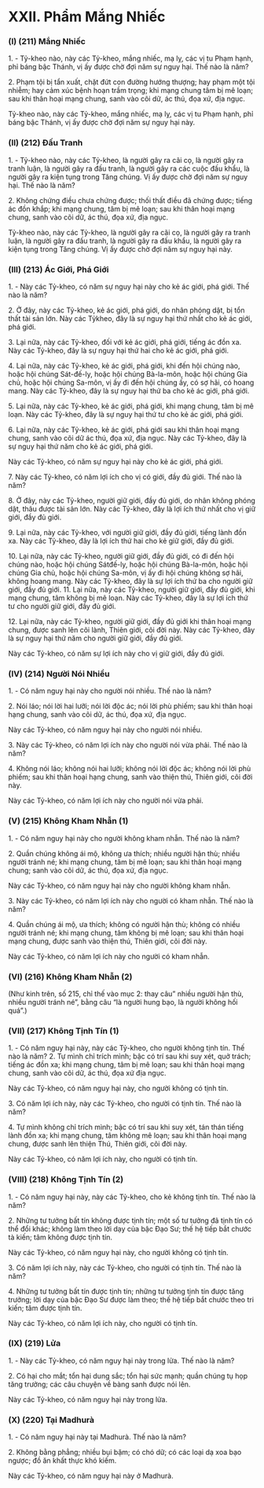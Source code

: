 # XXII. Phẩm Mắng Nhiếc

<!--pg-->
### (I) (211) Mắng Nhiếc

1\. - Tỷ-kheo nào, này các Tỷ-kheo, mắng nhiếc, mạ lỵ, các vị tu Phạm hạnh, phỉ báng bậc Thánh, vị ấy
được chờ đợi năm sự nguy hại. Thế nào là năm?

2\. Phạm tội bị tẩn xuất, chặt đứt con đường hướng thượng; hay phạm một tội nhiễm; hay cảm xúc bệnh
hoạn trầm trọng; khi mạng chung tâm bị mê loạn; sau khi thân hoại mạng chung, sanh vào cõi dữ, ác
thú, đọa xứ, địa ngục.

Tỷ-kheo nào, này các Tỷ-kheo, mắng nhiếc, mạ lỵ, các vị tu Phạm hạnh, phỉ báng bậc Thánh, vị ấy được
chờ đợi năm sự nguy hại này.

<!--pg-->
### (II) (212) Ðấu Tranh

1\. - Tỷ-kheo nào, này các Tỷ-kheo, là người gây ra cãi cọ, là người gây ra tranh luận, là người gây ra
đấu tranh, là người gây ra các cuộc đấu khẩu, là người gây ra kiện tụng trong Tăng chúng. Vị ấy được
chờ đợi năm sự nguy hại. Thế nào là năm?

2\. Không chứng điều chưa chứng được; thối thất điều đã chứng được; tiếng ác đồn khắp; khi mạng
chung, tâm bị mê loạn; sau khi thân hoại mạng chung, sanh vào cõi dữ, ác thú, đọa xứ, địa ngục.

Tỷ-kheo nào, này các Tỷ-kheo, là người gây ra cãi cọ, là người gây ra tranh luận, là người gây ra đấu
tranh, là người gây ra đấu khẩu, là người gây ra kiện tụng trong Tăng chúng. Vị ấy được chờ đợi năm sự
nguy hại này.

<!--pg-->
### (III) (213) Ác Giới, Phá Giới

1\. - Này các Tỷ-kheo, có năm sự nguy hại này cho kẻ ác giới, phá giới. Thế nào là năm?

2\. Ở đây, này các Tỷ-kheo, kẻ ác giới, phá giới, do nhân phóng dật, bị tổn thất tài sản lớn. Này các Tỷkheo, đây là sự nguy hại thứ nhất cho kẻ ác giới, phá giới.

3\. Lại nữa, này các Tỷ-kheo, đối với kẻ ác giới, phá giới, tiếng ác đồn xa. Này các Tỷ-kheo, đây là sự
nguy hại thứ hai cho kẻ ác giới, phá giới.

4\. Lại nữa, này các Tỷ-kheo, kẻ ác giới, phá giới, khi đến hội chúng nào, hoặc hội chúng Sát-đế-ly, hoặc
hội chúng Bà-la-môn, hoặc hội chúng Gia chủ, hoặc hội chúng Sa-môn, vị ấy đi đến hội chúng ấy, có sợ
hãi, có hoang mang. Này các Tỷ-kheo, đây là sự nguy hại thứ ba cho kẻ ác giới, phá giới.

5\. Lại nữa, này các Tỷ-kheo, kẻ ác giới, phá giới, khi mạng chung, tâm bị mê loạn. Này các Tỷ-kheo,
đây là sự nguy hại thứ tư cho kẻ ác giới, phá giới.

6\. Lại nữa, này các Tỷ-kheo, kẻ ác giới, phá giới sau khi thân hoại mạng chung, sanh vào cõi dữ ác thú,
đọa xứ, địa ngục. Này các Tỷ-kheo, đây là sự nguy hại thứ năm cho kẻ ác giới, phá giới.

Này các Tỷ-kheo, có năm sự nguy hại này cho kẻ ác giới, phá giới.

7\. Này các Tỷ-kheo, có năm lợi ích cho vị có giới, đầy đủ giới. Thế nào là năm?

8\. Ở đây, này các Tỷ-kheo, người giữ giới, đầy đủ giới, do nhân không phóng dật, thâu được tài sản lớn.
Này các Tỷ-kheo, đây là lợi ích thứ nhất cho vị giữ giới, đầy đủ giới.

9\. Lại nữa, này các Tỷ-kheo, với người giữ giới, đầy đủ giới, tiếng lành đồn xa. Này các Tỷ-kheo, đây là
lợi ích thứ hai cho kẻ giữ giới, đầy đủ giới.

10\. Lại nữa, này các Tỷ-kheo, người giữ giới, đầy đủ giới, có đi đến hội chúng nào, hoặc hội chúng Sátđế-ly, hoặc hội chúng Bà-la-môn, hoặc hội chúng Gia chủ, hoặc hội chúng Sa-môn, vị ấy đi hội chúng
không sợ hãi, không hoang mang. Này các Tỷ-kheo, đây là sự lợi ích thứ ba cho người giữ giới, đầy đủ
giới.
11\. Lại nữa, này các Tỷ-kheo, người giữ giới, đầy đủ giới, khi mạng chung, tâm không bị mê loạn. Này
các Tỷ-kheo, đây là sự lợi ích thứ tư cho người giữ giới, đầy đủ giới.

12\. Lại nữa, này các Tỷ-kheo, người giữ giới, đầy đủ giới khi thân hoại mạng chung, được sanh lên cõi
lành, Thiên giới, cõi đời này. Này các Tỷ-kheo, đây là sự nguy hại thứ năm cho người giữ giới, đầy đủ
giới.

Này các Tỷ-kheo, có năm sự lợi ích này cho vị giữ giới, đầy đủ giới.

<!--pg-->
### (IV) (214) Người Nói Nhiều

1\. - Có năm nguy hại này cho người nói nhiều. Thế nào là năm?

2\. Nói láo; nói lời hai lưỡi; nói lời độc ác; nói lời phù phiếm; sau khi thân hoại hạng chung, sanh vào cõi
dữ, ác thú, đọa xứ, địa ngục.

Này các Tỷ-kheo, có năm nguy hại này cho người nói nhiều.

3\. Này các Tỷ-kheo, có năm lợi ích này cho người nói vừa phải. Thế nào là năm?

4\. Không nói láo; không nói hai lưỡi; không nói lời độc ác; không nói lời phù phiếm; sau khi thân hoại
hạng chung, sanh vào thiện thú, Thiên giới, cõi đời này.

Này các Tỷ-kheo, có năm lợi ích này cho người nói vừa phải.

<!--pg-->
### (V) (215) Không Kham Nhẫn (1)

1\. - Có năm nguy hại này cho người không kham nhẫn. Thế nào là năm?

2\. Quần chúng không ái mộ, không ưa thích; nhiều người hận thù; nhiều người tránh né; khi mạng
chung, tâm bị mê loạn; sau khi thân hoại mạng chung; sanh vào cõi dữ, ác thú, đọa xứ, địa ngục.

Này các Tỷ-kheo, có năm nguy hại này cho người không kham nhẫn.

3\. Này các Tỷ-kheo, có năm lợi ích này cho người có kham nhẫn. Thế nào là năm?

4\. Quần chúng ái mộ, ưa thích; không có người hận thù; không có nhiều người tránh né; khi mạng
chung, tâm không bị mê loạn; sau khi thân hoại mạng chung, được sanh vào thiện thú, Thiên giới, cõi
đời này.

Này các Tỷ-kheo, có năm lợi ích này cho người có kham nhẫn.

<!--pg-->
### (VI) (216) Không Kham Nhẫn (2)

(Như kinh trên, số 215, chỉ thế vào mục 2: thay câu” nhiều người hận thù, nhiều người tránh né”, bằng
câu “là người hung bạo, là người không hối quá”.)

<!--pg-->
### (VII) (217) Không Tịnh Tín (1)

1\. - Có năm nguy hại này, này các Tỷ-kheo, cho người không tịnh tín. Thế nào là năm?
2\. Tự mình chỉ trích mình; bậc có trí sau khi suy xét, quở trách; tiếng ác đồn xa; khi mạng chung, tâm bị
mê loạn; sau khi thân hoại mạng chung, sanh vào cõi dữ, ác thú, đọa xứ địa ngục.

Này các Tỷ-kheo, có năm nguy hại này, cho người không có tịnh tín.

3\. Có năm lợi ích này, này các Tỷ-kheo, cho người có tịnh tín. Thế nào là năm?

4\. Tự mình không chỉ trích mình; bậc có trí sau khi suy xét, tán thán tiếng lành đồn xa; khi mạng chung,
tâm không mê loạn; sau khi thân hoại mạng chung, được sanh lên thiện Thú, Thiên giới, cõi đời này.

Này các Tỷ-kheo, có năm lợi ích này, cho người có tịnh tín.

<!--pg-->
### (VIII) (218) Không Tịnh Tín (2)

1\. - Có năm nguy hại này, này các Tỷ-kheo, cho kẻ không tịnh tín. Thế nào là năm?

2\. Những tư tưởng bất tín không được tịnh tín; một số tư tưởng đã tịnh tín có thể đổi khác; không làm
theo lời dạy của bậc Ðạo Sư; thế hệ tiếp bắt chước tà kiến; tâm không được tịnh tín.

Này các Tỷ-kheo, có năm nguy hại này, cho người không có tịnh tín.

3\. Có năm lợi ích này, này các Tỷ-kheo, cho người có tịnh tín. Thế nào là năm?

4\. Những tư tưởng bất tín được tịnh tín; những tư tưởng tịnh tín được tăng trưởng; lời dạy của bậc Ðạo
Sư được làm theo; thế hệ tiếp bắt chước theo tri kiến; tâm được tịnh tín.

Này các Tỷ-kheo, có năm lợi ích này, cho người có tịnh tín.

<!--pg-->
### (IX) (219) Lửa

1\. - Này các Tỷ-kheo, có năm nguy hại này trong lửa. Thế nào là năm?

2\. Có hại cho mắt; tổn hại dung sắc; tổn hại sức mạnh; quần chúng tụ họp tăng trưởng; các câu chuyện
về bàng sanh được nói lên.

Này các Tỷ-kheo, có năm nguy hại này trong lửa.

<!--pg-->
### (X) (220) Tại Madhurà

1\. - Có năm nguy hại này tại Madhurà. Thế nào là năm?

2\. Không bằng phẳng; nhiều bụi bặm; có chó dữ; có các loại dạ xoa bạo ngược; đồ ăn khất thực khó
kiếm.

Này các Tỷ-kheo, có năm nguy hại này ở Madhurà.

